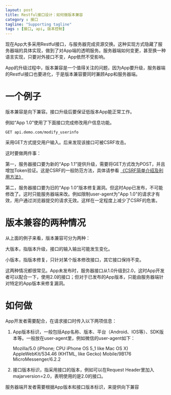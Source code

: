 ```yaml
---
layout: post
title: Restful接口设计：如何做版本兼容
category : 接口
tagline: "Supporting tagline"
tags : [接口, api, 版本控制]
---
```


现在App大多采用Restful接口，与服务器完成资源交换。这种实现方式隐藏了服务器端的具体实现，做到了对App端的透明服务。服务器端如何变更，甚至换一种语言实现，只要对外接口不变，App依然不受影响。   

App的升级过程中，版本兼容是一个值得关注的问题，因为App要升级，服务器端的Restful接口也要进化，于是版本兼容要同时兼顾App和服务器端。   

# 一个例子 #   

版本兼容是向下兼容。接口升级后要保证低版本App能正常工作。   

例如“App 1.0”使用了下面接口完成修改用户信息功能。   

	GET api.demo.com/modify_userinfo

采用GET方式提交用户输入。后来发现该接口可被CSRF攻击。

这时要做两件事：

第一，服务器接口要为新的“App 1.1”提供升级，需要将GET方式改为POST，并且增加Token验证。这是CSRF的一般防范方法，具体请参看 [《CSRF简单介绍及利用方法》](http://drops.wooyun.org/papers/155 "CSRF简单介绍及利用方法")

第二，服务器接口要为旧的“App 1.0”版本修复漏洞。但这时App已发布，不可能修改了。这时只能服务器端来改。例如限制user-agent为"App 1.0"的请求才有效，用户通过浏览器提交的请求无效。这样在一定程度上减少了CSRF的危害。

# 版本兼容的两种情况 # 

从上面的例子来看，版本兼容可分为两种：

大版本，指版本升级，接口的输入输出可能发生变化。

小版本，指版本修复，只针对某个版本修改接口，其它接口保持不变。

这两种情况都很常见。App未发布时，服务器接口从1.0升级到2.0，这时App开发者可以配合一下，使用2.0的接口；但对于已发布的App版本，只能由服务器端针对特定的App版本来修复漏洞。

# 如何做 #   

App开发者需要配合，在请求接口时传入以下两项信息：

1. App版本标识，一般包括App名称、版本、平台（Android、IOS等）、SDK版本等。一般放在user-agent里，例如微信的user-agent如下：

	Mozilla/5.0 (iPhone; CPU iPhone OS 5_1 like Mac OS X) AppleWebKit/534.46 (KHTML, like Gecko) Mobile/9B176 MicroMessenger/6.2.2

2. 接口版本标识，指采用接口的版本，例如可以在Request Header里加入majarversion=2.0，表明使用的是2.0的接口。

服务器端开发者需要根据App版本和接口版本标识，来提供向下兼容



